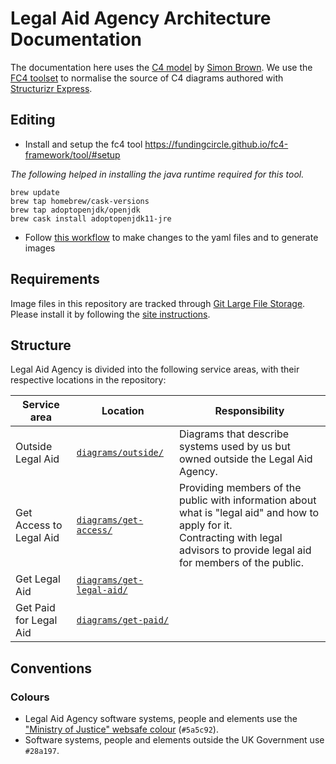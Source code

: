 # Legal Aid Agency Architecture Documentation

The documentation here uses the [C4 model][c4model] by [Simon Brown][simonbrown].
We use the [FC4 toolset][fc4-toolset] to normalise the source of C4 diagrams authored with [Structurizr Express][se].

## Editing
* Install and setup the fc4 tool https://fundingcircle.github.io/fc4-framework/tool/#setup

*The following helped in installing the java runtime required for this tool.*
```
brew update
brew tap homebrew/cask-versions
brew tap adoptopenjdk/openjdk
brew cask install adoptopenjdk11-jre
```

* Follow [this workflow](https://fundingcircle.github.io/fc4-framework/methodology/authoring_workflow.html#optional-using-structurizr-express-for-graphical-editing) to make changes to the yaml files and to generate images

## Requirements

Image files in this repository are tracked through [Git Large File Storage][git-lfs].
Please install it by following the [site instructions][git-lfs].

## Structure

Legal Aid Agency is divided into the following service areas, with their respective locations in the repository:

| Service area | Location | Responsibility |
| ------------ | -------- | -------------- |
| Outside Legal Aid | [`diagrams/outside/`](diagrams/outside/) | Diagrams that describe systems used by us but owned outside the Legal Aid Agency.
| Get Access to Legal Aid | [`diagrams/get-access/`](diagrams/get-access/) | Providing members of the public with information about what is "legal aid" and how to apply for it.<br/>Contracting with legal advisors to provide legal aid for members of the public. |
| Get Legal Aid | [`diagrams/get-legal-aid/`](diagrams/get-legal-aid/) |  |
| Get Paid for Legal Aid | [`diagrams/get-paid/`](diagrams/get-paid/) |  |

## Conventions

### Colours

- Legal Aid Agency software systems, people and elements use the ["Ministry of Justice" websafe colour][moj-websafe] (`#5a5c92`).
- Software systems, people and elements outside the UK Government use `#28a197`.


[se]: https://structurizr.com/help/express
[git-lfs]: https://git-lfs.github.com/
[c4model]: https://c4model.com/
[simonbrown]: http://simonbrown.je/
[fc4-toolset]: https://fundingcircle.github.io/fc4-framework/methodology/toolset.html
[moj-websafe]: https://github.com/alphagov/govuk_frontend_toolkit/blob/03204449dcbf28c2d48e7f6dd217f6abe9b3a518/stylesheets/colours/_organisation.scss#L46
